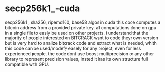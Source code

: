 # secp256k1_-cuda
secp256k1 , sha256, ripemd160, base58 algos in cuda 
this code computes a bitcoin address from a provided private key.
all computations done on gpu in a single file to easly be used on other projects.
i understand that the  majority of people interested on BITCRACK want to code theyr own version but is very hard to analize bitcrack code and extract what is needed,
whith this code can be used/modefy easely for any project, even for less experienced people.
the code dont use boost-multiprecision or any other library to represent precision values, insted it has its own structure full compatible with GPU.
